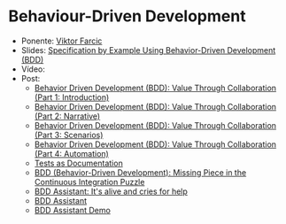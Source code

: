 Behaviour-Driven Development
=======================

* Ponente: [Viktor Farcic](https://twitter.com/vfarcic)
* Slides: [Specification by Example Using Behavior-Driven Development (BDD)](http://vfarcic.github.io/sbe_bdd/)
* Vídeo: 
* Post:
  * [Behavior Driven Development (BDD): Value Through Collaboration (Part 1: Introduction)](http://technologyconversations.com/2013/11/14/behavior-driven-development-bdd-value-through-collaboration-part-1-introduction/)
  * [Behavior Driven Development (BDD): Value Through Collaboration (Part 2: Narrative)](http://technologyconversations.com/2013/11/17/behavior-driven-development-bdd-value-through-collaboration-part-2-narrative/)
  * [Behavior Driven Development (BDD): Value Through Collaboration (Part 3: Scenarios)](http://technologyconversations.com/2013/11/25/behavior-driven-development-bdd-value-through-collaboration-part-3-scenarios/)
  * [Behavior Driven Development (BDD): Value Through Collaboration (Part 4: Automation)](http://technologyconversations.com/2013/12/08/behavior-driven-development-bdd-value-through-collaboration-part-4-automation/)
  * [Tests as Documentation](http://technologyconversations.com/2014/04/08/tests-as-documentation/)
  * [BDD (Behavior-Driven Development): Missing Piece in the Continuous Integration Puzzle](http://technologyconversations.com/2014/07/23/bdd-behavior-driven-development-missing-piece-in-the-continuous-integration-puzzle/)
  * [BDD Assistant: It's alive and cries for help](http://technologyconversations.com/2014/09/02/bdd-assistant-its-alive-and-cries-for-help/)
  * [BDD Assistant](http://www.bddassistant.com/)
  * [BDD Assistant Demo](http://demo.bddassistant.com/)